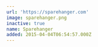 ```yaml
---
url: 'https://sparehanger.com'
image: sparehanger.png
inactive: true
name: Sparehanger
added: 2015-04-04T06:54:57.000Z
---
```

